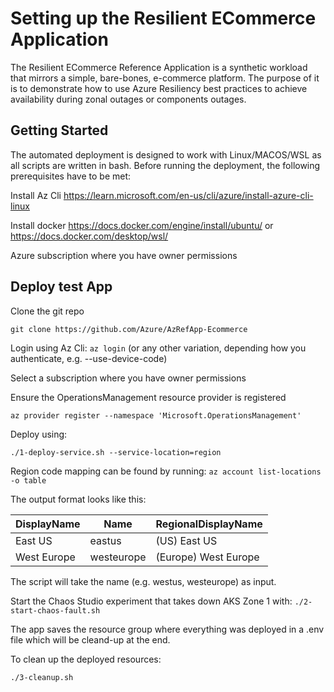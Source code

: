 # Setting up the Resilient ECommerce Application

The Resilient ECommerce Reference Application is a synthetic workload that mirrors a simple, bare-bones, e-commerce platform. The purpose of it is to demonstrate how to use Azure Resiliency best practices to achieve availability during zonal outages or components outages.

## Getting Started

The automated deployment is designed to work with Linux/MACOS/WSL as all scripts are written in bash. Before running the deployment, the following prerequisites have to be met:

Install Az Cli <https://learn.microsoft.com/en-us/cli/azure/install-azure-cli-linux>

Install docker <https://docs.docker.com/engine/install/ubuntu/> or <https://docs.docker.com/desktop/wsl/>

Azure subscription where you have owner permissions

## Deploy test App

Clone the git repo

`git clone https://github.com/Azure/AzRefApp-Ecommerce`

Login using Az Cli: `az login` (or any other variation, depending how you authenticate, e.g. --use-device-code)

Select a subscription where you have owner permissions

Ensure the OperationsManagement resource provider is registered

`az provider register --namespace 'Microsoft.OperationsManagement'`

Deploy using:

` ./1-deploy-service.sh --service-location=region `

Region code mapping can be found by running: `az account list-locations -o table`

The output format looks like this:

| DisplayName  | Name       | RegionalDisplayName         |
|--------------|------------|-----------------------------|
| East US      | eastus     | (US) East US                |
| West Europe  | westeurope | (Europe) West Europe        |

The script will take the name (e.g. westus, westeurope) as input.

Start the Chaos Studio experiment that takes down AKS Zone 1 with:
` ./2-start-chaos-fault.sh `

The app saves the resource group where everything was deployed in a .env file which will be cleand-up at the end.

To clean up the deployed resources:

`./3-cleanup.sh`

